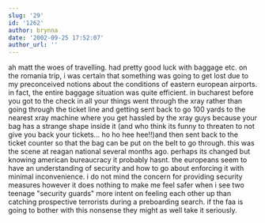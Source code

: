 ```yaml
---
slug: '29'
id: '1262'
author: brynna
date: '2002-09-25 17:52:07'
author_url: ''
---
```

ah matt the woes of travelling. had pretty good luck with baggage etc. on the romania trip, i was certain that something was going to get lost due to my preconceived notions about the conditions of eastern european airports. in fact, the entire baggage situation was quite efficient. in bucharest before you got to the check in all your things went through the xray rather than going through the ticket line and getting sent back to go 100 yards to the nearest xray machine where you get hassled by the xray guys because your bag has a strange shape inside it (and who think its funny to threaten to not give you back your tickets... ho ho hee hee!!)and then sent back to the ticket counter so that the bag can be put on the belt to go through. this was the scene at reagan national several months ago. perhaps its changed but knowing american bureaucracy it probably hasnt. the europeans seem to have an understanding of security and how to go about enforcing it with minimal inconvenience. i do not mind the concern for providing security measures however it does nothing to make me feel safer when i see two teenage "security guards" more intent on feeling each other up than catching prospective terrorists during a preboarding search. if the faa is going to bother with this nonsense they might as well take it seriously.
